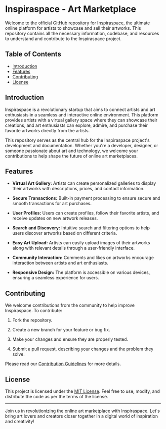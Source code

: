 # Inspiraspace - Art Marketplace

Welcome to the official GitHub repository for Inspiraspace, the ultimate online platform for artists to showcase and sell their artworks. This repository contains all the necessary information, codebase, and resources to understand and contribute to the Inspiraspace project.

## Table of Contents

- [Introduction](#introduction)
- [Features](#features)
- [Contributing](#contributing)
- [License](#license)

## Introduction

Inspiraspace is a revolutionary startup that aims to connect artists and art enthusiasts in a seamless and interactive online environment. This platform provides artists with a virtual gallery space where they can showcase their creations, and art enthusiasts can explore, admire, and purchase their favorite artworks directly from the artists.

This repository serves as the central hub for the Inspiraspace project's development and documentation. Whether you're a developer, designer, or someone passionate about art and technology, we welcome your contributions to help shape the future of online art marketplaces.

## Features

- **Virtual Art Gallery:** Artists can create personalized galleries to display their artworks with descriptions, prices, and contact information.

- **Secure Transactions:** Built-in payment processing to ensure secure and smooth transactions for art purchases.

- **User Profiles:** Users can create profiles, follow their favorite artists, and receive updates on new artwork releases.

- **Search and Discovery:** Intuitive search and filtering options to help users discover artworks based on different criteria.

- **Easy Art Upload:** Artists can easily upload images of their artworks along with relevant details through a user-friendly interface.

- **Community Interaction:** Comments and likes on artworks encourage interaction between artists and art enthusiasts.

- **Responsive Design:** The platform is accessible on various devices, ensuring a seamless experience for users.


## Contributing

We welcome contributions from the community to help improve Inspiraspace. To contribute:

1. Fork the repository.

2. Create a new branch for your feature or bug fix.

3. Make your changes and ensure they are properly tested.

4. Submit a pull request, describing your changes and the problem they solve.

Please read our [Contribution Guidelines](CONTRIBUTING.md) for more details.

## License

This project is licensed under the [MIT License](LICENSE). Feel free to use, modify, and distribute the code as per the terms of the license.

---

Join us in revolutionizing the online art marketplace with Inspiraspace. Let's bring art lovers and creators closer together in a digital world of inspiration and creativity!
